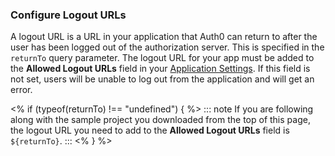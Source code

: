 <!-- markdownlint-disable MD002 MD041 -->

### Configure Logout URLs

A logout URL is a URL in your application that Auth0 can return to after the user has been logged out of the authorization server. This is specified in the `returnTo` query parameter. The logout URL for your app must be added to the **Allowed Logout URLs** field in your <a href="${manage_url}/#/applications" target="_blank" rel="noreferrer">Application Settings</a>. If this field is not set, users will be unable to log out from the application and will get an error.

<% if (typeof(returnTo) !== "undefined") { %>
  ::: note
  If you are following along with the sample project you downloaded from the top of this page, the logout URL you need to add to the **Allowed Logout URLs** field is `${returnTo}`.
  :::
<% } %>
